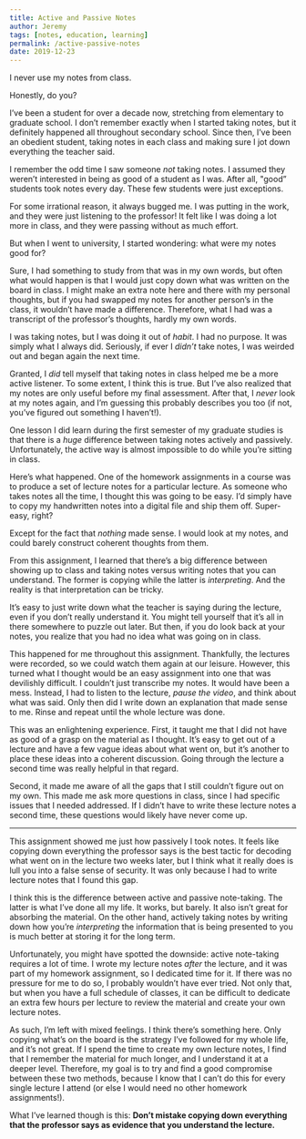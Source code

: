 ```yaml
---
title: Active and Passive Notes
author: Jeremy
tags: [notes, education, learning]
permalink: /active-passive-notes
date: 2019-12-23
---
```


I never use my notes from class.

Honestly, do you?

I’ve been a student for over a decade now, stretching from elementary to graduate school. I don’t remember exactly when I started taking notes, but it definitely happened all throughout secondary school. Since then, I’ve been an obedient student, taking notes in each class and making sure I jot down everything the teacher said.

I remember the odd time I saw someone *not* taking notes. I assumed they weren’t interested in being as good of a student as I was. After all, "good” students took notes every day. These few students were just exceptions.

For some irrational reason, it always bugged me. I was putting in the work, and they were just listening to the professor! It felt like I was doing a lot more in class, and they were passing without as much effort.

But when I went to university, I started wondering: what were my notes good for?

Sure, I had something to study from that was in my own words, but often what would happen is that I would just copy down what was written on the board in class. I might make an extra note here and there with my personal thoughts, but if you had swapped my notes for another person’s in the class, it wouldn’t have made a difference. Therefore, what I had was a transcript of the professor’s thoughts, hardly my own words.

I was taking notes, but I was doing it out of *habit*. I had no purpose. It was simply what I always did. Seriously, if ever I *didn’t* take notes, I was weirded out and began again the next time.

Granted, I *did* tell myself that taking notes in class helped me be a more active listener. To some extent, I think this is true. But I’ve also realized that my notes are only useful before my final assessment. After that, I *never* look at my notes again, and I’m guessing this probably describes you too (if not, you’ve figured out something I haven’t!).

One lesson I did learn during the first semester of my graduate studies is that there is a *huge* difference between taking notes actively and passively. Unfortunately, the active way is almost impossible to do while you’re sitting in class.

Here’s what happened. One of the homework assignments in a course was to produce a set of lecture notes for a particular lecture. As someone who takes notes all the time, I thought this was going to be easy. I’d simply have to copy my handwritten notes into a digital file and ship them off. Super-easy, right?

Except for the fact that *nothing* made sense. I would look at my notes, and could barely construct coherent thoughts from them.

From this assignment, I learned that there’s a big difference between showing up to class and taking notes versus writing notes that you can understand. The former is copying while the latter is *interpreting*. And the reality is that interpretation can be tricky.

It’s easy to just write down what the teacher is saying during the lecture, even if you don’t really understand it. You might tell yourself that it’s all in there somewhere to puzzle out later. But then, if you do look back at your notes, you realize that you had no idea what was going on in class.

This happened for me throughout this assignment. Thankfully, the lectures were recorded, so we could watch them again at our leisure. However, this turned what I thought would be an easy assignment into one that was devilishly difficult. I couldn’t just transcribe my notes. It would have been a mess. Instead, I had to listen to the lecture, *pause the video*, and think about what was said. Only then did I write down an explanation that made sense to me. Rinse and repeat until the whole lecture was done.

This was an enlightening experience. First, it taught me that I did not have as good of a grasp on the material as I thought. It’s easy to get out of a lecture and have a few vague ideas about what went on, but it’s another to place these ideas into a coherent discussion. Going through the lecture a second time was really helpful in that regard.

Second, it made me aware of all the gaps that I still couldn’t figure out on my own. This made me ask more questions in class, since I had specific issues that I needed addressed. If I didn’t have to write these lecture notes a second time, these questions would likely have never come up.

---

This assignment showed me just how passively I took notes. It feels like copying down everything the professor says is the best tactic for decoding what went on in the lecture two weeks later, but I think what it really does is lull you into a false sense of security. It was only because I had to write lecture notes that I found this gap.

I think this is the difference between active and passive note-taking. The latter is what I’ve done all my life. It works, but barely. It also isn’t great for absorbing the material. On the other hand, actively taking notes by writing down how you’re *interpreting* the information that is being presented to you is much better at storing it for the long term.

Unfortunately, you might have spotted the downside: active note-taking requires a lot of time. I wrote my lecture notes *after* the lecture, and it was part of my homework assignment, so I dedicated time for it. If there was no pressure for me to do so, I probably wouldn’t have ever tried. Not only that, but when you have a full schedule of classes, it can be difficult to dedicate an extra few hours per lecture to review the material and create your own lecture notes.

As such, I’m left with mixed feelings. I think there’s something here. Only copying what’s on the board is the strategy I’ve followed for my whole life, and it’s not great. If I spend the time to create my own lecture notes, I find that I remember the material for much longer, and I understand it at a deeper level. Therefore, my goal is to try and find a good compromise between these two methods, because I know that I can’t do this for every single lecture I attend (or else I would need no other homework assignments!).

What I’ve learned though is this: **Don’t mistake copying down everything that the professor says as evidence that you understand the lecture.**